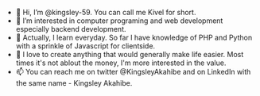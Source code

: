 - 👋 Hi, I’m @kingsley-59. You can call me Kivel for short.
- 👀 I’m interested in computer programing and web development especially backend development.
- 🌱 Actually, I learn everyday. So far I have knowledge of PHP and Python with a sprinkle of Javascript for clientside.
- 💞️ I love to create anything that would generally make life easier. Most times it's not ablout the money, I'm more interested in the value.
- 📫 You can reach me on twitter @KingsleyAkahibe and on LinkedIn with the same name - Kingsley Akahibe.

<!---
kingsley-59/kingsley-59 is a ✨ special ✨ repository because its `README.md` (this file) appears on your GitHub profile.
You can click the Preview link to take a look at your changes.
--->
